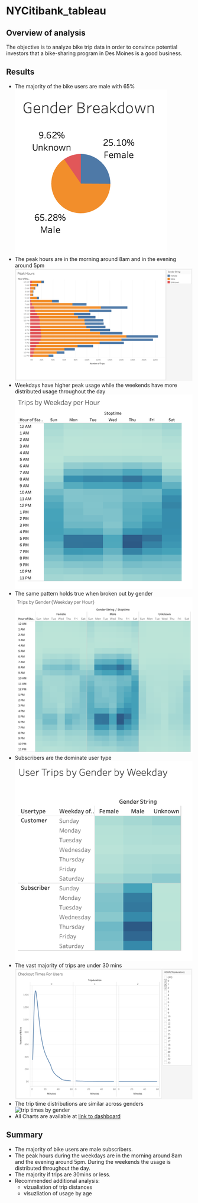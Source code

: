 # NYCitibank_tableau

## Overview of analysis
The objective is to analyze bike trip data in order to convince potential investors that a bike-sharing program in Des Moines is a good business.

## Results
- The majority of the bike users are male with 65%
![gender breakdown](Resources/gender_breakdown.png)
- The peak hours are in the morning around 8am and in the evening around 5pm
![peak hours](Resources/peak_hours.png)
- Weekdays have higher peak usage while the weekends have more distributed usage throughout the day
![trips heatmap](Resources/trips_heatmap.png)
- The same pattern holds true when broken out by gender
![trips by gender](Resources/trips_gender_heatmap.png)
- Subscribers are the dominate user type
![trips by user type](Resources/trips_by_gender_by_weekday_heatmap.png)
- The vast majority of trips are under 30 mins
![trip times](Resources/checkout_times.png)
- The trip time distributions are similar across genders
![trip times by gender](Resources/checkout_times_gener.png)
- All Charts are available at [link to dashboard](https://public.tableau.com/views/CitibikeAnalysis_16326822374030/BikeAnalysis?:language=en-US&publish=yes&:display_count=n&:origin=viz_share_link)

## Summary
- The majority of bike users are male subscribers.
- The peak hours during the weekdays are in the morning around 8am and the evening around 5pm. During the weekends the usage is distributed throughout the day.
- The majority if trips are 30mins or less.
- Recommended additional analysis:
  - vizualiation of trip distances
  - visuzliation of usage by age


